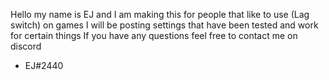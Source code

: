 Hello my name is EJ and I am making this for people that like to use (Lag switch) on games I will be posting settings that have been tested and work for certain things 
If you have any questions feel free to contact me on discord 
- EJ#2440
